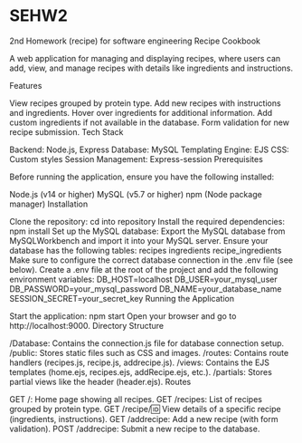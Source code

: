 # SEHW2
2nd Homework (recipe) for software engineering 
Recipe Cookbook

A web application for managing and displaying recipes, where users can add, view, and manage recipes with details like ingredients and instructions.

Features

View recipes grouped by protein type.
Add new recipes with instructions and ingredients.
Hover over ingredients for additional information.
Add custom ingredients if not available in the database.
Form validation for new recipe submission.
Tech Stack

Backend: Node.js, Express
Database: MySQL
Templating Engine: EJS
CSS: Custom styles
Session Management: Express-session
Prerequisites

Before running the application, ensure you have the following installed:

Node.js (v14 or higher)
MySQL (v5.7 or higher)
npm (Node package manager)
Installation

Clone the repository:
cd into repository
Install the required dependencies:
npm install
Set up the MySQL database:
Export the MySQL database from MySQLWorkbench and import it into your MySQL server.
Ensure your database has the following tables:
recipes
ingredients
recipe_ingredients
Make sure to configure the correct database connection in the .env file (see below).
Create a .env file at the root of the project and add the following environment variables:
DB_HOST=localhost
DB_USER=your_mysql_user
DB_PASSWORD=your_mysql_password
DB_NAME=your_database_name
SESSION_SECRET=your_secret_key
Running the Application

Start the application:
npm start
Open your browser and go to http://localhost:9000.
Directory Structure

/Database: Contains the connection.js file for database connection setup.
/public: Stores static files such as CSS and images.
/routes: Contains route handlers (recipes.js, recipe.js, addrecipe.js).
/views: Contains the EJS templates (home.ejs, recipes.ejs, addRecipe.ejs, etc.).
/partials: Stores partial views like the header (header.ejs).
Routes

GET /: Home page showing all recipes.
GET /recipes: List of recipes grouped by protein type.
GET /recipe/:id: View details of a specific recipe (ingredients, instructions).
GET /addrecipe: Add a new recipe (with form validation).
POST /addrecipe: Submit a new recipe to the database.


